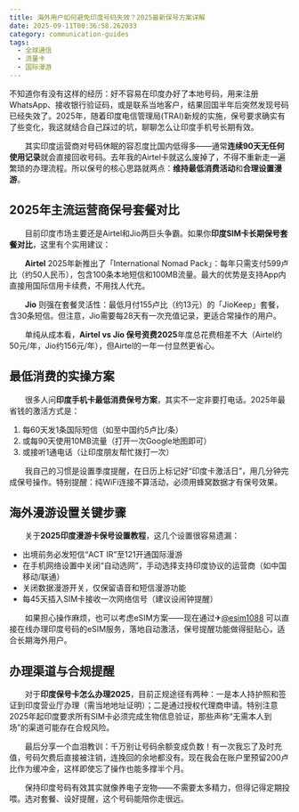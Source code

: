 ```yaml
---
title: 海外用户如何避免印度号码失效？2025最新保号方案详解
date: 2025-09-11T00:36:58.262033
category: communication-guides
tags:
  - 全球通信
  - 流量卡
  - 国际漫游
---
```


不知道你有没有这样的经历：好不容易在印度办好了本地号码，用来注册WhatsApp、接收银行验证码，或是联系当地客户，结果回国半年后突然发现号码已经失效了。2025年，随着印度电信管理局(TRAI)新规的实施，保号要求确实有了些变化，我这就结合自己踩过的坑，聊聊怎么让印度手机号长期有效。

　　其实印度运营商对号码休眠的容忍度比国内低得多——通常**连续90天无任何使用记录**就会直接回收号码。去年我的Airtel卡就这么废掉了，不得不重新走一遍繁琐的办理流程。所以保号的核心思路就两点：**维持最低消费活动**和**合理设置漫游**。

## 2025年主流运营商保号套餐对比

　　目前印度市场主要还是Airtel和Jio两巨头争霸。如果你**印度SIM卡长期保号套餐对比**，这里有个实用建议：

　　**Airtel** 2025年新推出了「International Nomad Pack」：每年只需支付599卢比（约50人民币），包含100条本地短信和100MB流量。最大的优势是支持App内直接用国际信用卡续费，不用找人代充。

　　**Jio** 则强在套餐灵活性：最低月付155卢比（约13元）的「JioKeep」套餐，含30条短信。但注意，Jio需要每28天有一次充值记录，更适合常操作的用户。

　　单纯从成本看，**Airtel vs Jio 保号资费2025**年度总花费相差不大（Airtel约50元/年，Jio约156元/年），但Airtel的一年一付显然更省心。

## 最低消费的实操方案

　　很多人问**印度手机卡最低消费保号方案**，其实不一定非要打电话。2025年最省钱的激活方式是：
1.  每60天发1条国际短信（如至中国约5卢比/条）
2.  或每90天使用10MB流量（打开一次Google地图即可）
3.  或接听1通电话（让印度朋友帮忙拨打一次）

　　我自己的习惯是设置季度提醒，在日历上标记好“印度卡激活日”，用几分钟完成保号操作。特别提醒：纯WiFi连接不算活动，必须用蜂窝数据才有保号效果。

## 海外漫游设置关键步骤

　　关于**2025印度漫游卡保号设置教程**，这几个设置很容易遗漏：
-   出境前务必发短信“ACT IR”至121开通国际漫游
-   在手机网络设置中关闭“自动选网”，手动选择支持印度协议的运营商（如中国移动/联通）
-   关闭数据漫游开关，仅保留语音和短信漫游功能
-   每45天插入SIM卡接收一次网络信号（建议设闹钟提醒）

　　如果担心操作麻烦，也可以考虑eSIM方案——现在通过✈[@esim1088](https://t.me/s/esim1088) 可以直接在线办理印度号码的eSIM服务，落地自动激活，保号提醒功能做得挺贴心，适合长期海外用户。

## 办理渠道与合规提醒

　　对于**印度保号卡怎么办理2025**，目前正规途径有两种：一是本人持护照和签证到印度营业厅办理（需当地地址证明）；二是通过授权代理商申请。特别注意2025年起印度要求所有SIM卡必须完成生物信息验证，那些声称“无需本人到场”的渠道可能存在合规风险。

　　最后分享一个血泪教训：千万别让号码余额变成负数！有一次我忘了及时充值，号码欠费后直接被注销，连挽回的余地都没有。现在我会在账户里预留200卢比作为缓冲金，这样即使忘了操作也能多撑半个月。

　　保持印度号码有效其实就像养电子宠物——不需要太多精力，但得记得定期投喂。选对套餐、设好提醒，这个号码能陪你走很远。